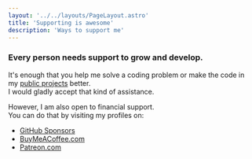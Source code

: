 ```yaml
---
layout: '../../layouts/PageLayout.astro'
title: 'Supporting is awesome'
description: 'Ways to support me'
---
```


### Every person needs support to grow and develop.

It's enough that you help me solve a coding problem or make the code in my
[public projects](https://github.com/Avaray?tab=repositories) better.\
I would gladly accept that kind of assistance.

However, I am also open to financial support.\
You can do that by visiting my profiles on:

- [GitHub Sponsors](https://github.com/sponsors/Avaray/)
- [BuyMeACoffee.com](https://buymeacoffee.com/avaray)
- [Patreon.com](https://patreon.com/Avaray_)

